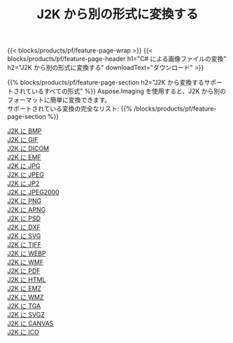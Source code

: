 ﻿---
title: J2K から別の形式に変換する 
weight: 3920
url: /ja/net/conversion/from/j2k 
lang: ja
langdirlevel: 2
locales: zh-hans,ja,it,ru,de,es,fr,nl,id,lt,pl,pt,vi,tr,ko,zh-hant,ar,hi,th,sv,cs,uk,he
description: Aspose.Imaging を使用すると、J2K から別のフォーマットに簡単に変換できます
---

{{< blocks/products/pf/feature-page-wrap >}}
{{< blocks/products/pf/feature-page-header h1="C# による画像ファイルの変換" h2="J2K から別の形式に変換する" downloadText="ダウンロード" >}}


{{% blocks/products/pf/feature-page-section  h2="J2K から変換するサポートされているすべての形式" %}}
Aspose.Imaging を使用すると、J2K から別のフォーマットに簡単に変換できます。
<br/>
サポートされている変換の完全なリスト:
{{% /blocks/products/pf/feature-page-section %}}
<div class="container-fluid productfamilypage bg-gray">
    <div class="convertypes bg-gray agp-content section">
        <div class="container">
		<div class="row other-converters">
		    <div class='col-md-2 other-converter remove-lp remove-rp'><a href="/imaging/ja/net/conversion/j2k-to-bmp" >J2K に BMP</a></div><div class='col-md-2 other-converter remove-lp remove-rp'><a href="/imaging/ja/net/conversion/j2k-to-gif" >J2K に GIF</a></div><div class='col-md-2 other-converter remove-lp remove-rp'><a href="/imaging/ja/net/conversion/j2k-to-dicom" >J2K に DICOM</a></div><div class='col-md-2 other-converter remove-lp remove-rp'><a href="/imaging/ja/net/conversion/j2k-to-emf" >J2K に EMF</a></div><div class='col-md-2 other-converter remove-lp remove-rp'><a href="/imaging/ja/net/conversion/j2k-to-jpg" >J2K に JPG</a></div><div class='col-md-2 other-converter remove-lp remove-rp'><a href="/imaging/ja/net/conversion/j2k-to-jpeg" >J2K に JPEG</a></div><div class='col-md-2 other-converter remove-lp remove-rp'><a href="/imaging/ja/net/conversion/j2k-to-jp2" >J2K に JP2</a></div><div class='col-md-2 other-converter remove-lp remove-rp'><a href="/imaging/ja/net/conversion/j2k-to-jpeg2000" >J2K に JPEG2000</a></div><div class='col-md-2 other-converter remove-lp remove-rp'><a href="/imaging/ja/net/conversion/j2k-to-png" >J2K に PNG</a></div><div class='col-md-2 other-converter remove-lp remove-rp'><a href="/imaging/ja/net/conversion/j2k-to-apng" >J2K に APNG</a></div><div class='col-md-2 other-converter remove-lp remove-rp'><a href="/imaging/ja/net/conversion/j2k-to-psd" >J2K に PSD</a></div><div class='col-md-2 other-converter remove-lp remove-rp'><a href="/imaging/ja/net/conversion/j2k-to-dxf" >J2K に DXF</a></div><div class='col-md-2 other-converter remove-lp remove-rp'><a href="/imaging/ja/net/conversion/j2k-to-svg" >J2K に SVG</a></div><div class='col-md-2 other-converter remove-lp remove-rp'><a href="/imaging/ja/net/conversion/j2k-to-tiff" >J2K に TIFF</a></div><div class='col-md-2 other-converter remove-lp remove-rp'><a href="/imaging/ja/net/conversion/j2k-to-webp" >J2K に WEBP</a></div><div class='col-md-2 other-converter remove-lp remove-rp'><a href="/imaging/ja/net/conversion/j2k-to-wmf" >J2K に WMF</a></div><div class='col-md-2 other-converter remove-lp remove-rp'><a href="/imaging/ja/net/conversion/j2k-to-pdf" >J2K に PDF</a></div><div class='col-md-2 other-converter remove-lp remove-rp'><a href="/imaging/ja/net/conversion/j2k-to-html" >J2K に HTML</a></div><div class='col-md-2 other-converter remove-lp remove-rp'><a href="/imaging/ja/net/conversion/j2k-to-emz" >J2K に EMZ</a></div><div class='col-md-2 other-converter remove-lp remove-rp'><a href="/imaging/ja/net/conversion/j2k-to-wmz" >J2K に WMZ</a></div><div class='col-md-2 other-converter remove-lp remove-rp'><a href="/imaging/ja/net/conversion/j2k-to-tga" >J2K に TGA</a></div><div class='col-md-2 other-converter remove-lp remove-rp'><a href="/imaging/ja/net/conversion/j2k-to-svgz" >J2K に SVGZ</a></div><div class='col-md-2 other-converter remove-lp remove-rp'><a href="/imaging/ja/net/conversion/j2k-to-canvas" >J2K に CANVAS</a></div><div class='col-md-2 other-converter remove-lp remove-rp'><a href="/imaging/ja/net/conversion/j2k-to-ico" >J2K に ICO</a></div>
                </div>
        </div>
    </div>
</div>
<br/>

